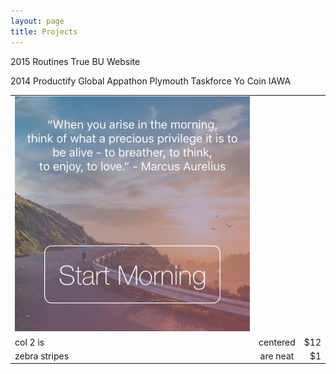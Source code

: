 ```yaml
---
layout: page
title: Projects
---
```


2015
Routines
True BU Website

2014
Productify
Global Appathon
Plymouth Taskforce
Yo Coin
IAWA

|               |               |       |
| ------------- |:-------------:| -----:|
|![Routines App](/images/routines.png)|  |  |
| col 2 is      | centered      |   $12 |
| zebra stripes | are neat      |    $1 |